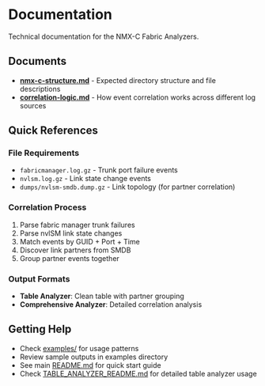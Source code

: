 # Documentation

Technical documentation for the NMX-C Fabric Analyzers.

## Documents

- **[nmx-c-structure.md](nmx-c-structure.md)** - Expected directory structure and file descriptions
- **[correlation-logic.md](correlation-logic.md)** - How event correlation works across different log sources

## Quick References

### File Requirements
- `fabricmanager.log.gz` - Trunk port failure events
- `nvlsm.log.gz` - Link state change events  
- `dumps/nvlsm-smdb.dump.gz` - Link topology (for partner correlation)

### Correlation Process
1. Parse fabric manager trunk failures
2. Parse nvlSM link state changes
3. Match events by GUID + Port + Time
4. Discover link partners from SMDB
5. Group partner events together

### Output Formats
- **Table Analyzer**: Clean table with partner grouping
- **Comprehensive Analyzer**: Detailed correlation analysis

## Getting Help

- Check [examples/](../examples/) for usage patterns
- Review sample outputs in examples directory
- See main [README.md](../README.md) for quick start guide
- Check [TABLE_ANALYZER_README.md](../TABLE_ANALYZER_README.md) for detailed table analyzer usage 